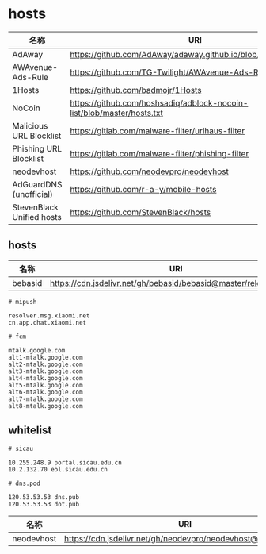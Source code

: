 # hosts

| 名称 | URI |
|-------|------|
| AdAway | https://github.com/AdAway/adaway.github.io/blob/master/hosts.txt |
| AWAvenue-Ads-Rule | https://github.com/TG-Twilight/AWAvenue-Ads-Rule |
| 1Hosts | https://github.com/badmojr/1Hosts |
| NoCoin | https://github.com/hoshsadiq/adblock-nocoin-list/blob/master/hosts.txt |
| Malicious URL Blocklist | https://gitlab.com/malware-filter/urlhaus-filter |
| Phishing URL Blocklist | https://gitlab.com/malware-filter/phishing-filter |
| neodevhost | https://github.com/neodevpro/neodevhost |
| AdGuardDNS (unofficial) | https://github.com/r-a-y/mobile-hosts |
| StevenBlack Unified hosts | https://github.com/StevenBlack/hosts |

## hosts

| 名称 | URI |
|-------|------|
| bebasid | https://cdn.jsdelivr.net/gh/bebasid/bebasid@master/releases/hosts |

```
# mipush

resolver.msg.xiaomi.net
cn.app.chat.xiaomi.net

# fcm

mtalk.google.com
alt1-mtalk.google.com
alt2-mtalk.google.com
alt3-mtalk.google.com
alt4-mtalk.google.com
alt5-mtalk.google.com
alt6-mtalk.google.com
alt7-mtalk.google.com
alt8-mtalk.google.com
```

## whitelist

```
# sicau

10.255.248.9 portal.sicau.edu.cn
10.2.132.70 eol.sicau.edu.cn

# dns.pod

120.53.53.53 dns.pub
120.53.53.53 dot.pub
```

| 名称 | URI |
|-------|------|
| neodevhost | https://cdn.jsdelivr.net/gh/neodevpro/neodevhost@master/allow |
